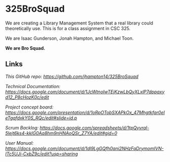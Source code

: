 # 325BroSquad

We are creating a Library Management System that a real library could theoretically use.
This is for a class assignment in CSC 325.

We are Isaac Gunderson, Jonah Hampton, and Michael Toon.

**We are Bro Squad.**

## Links

*This GitHub repo: <https://github.com/jhampton14/325BroSquad>*

*Technical Documentation: <https://docs.google.com/document/d/1JcWtnoIwTEjKzwLbQyXLxlP7dppaxyd12_P8cHozK0c/edit>*

*Project concept board: <https://docs.google.com/presentation/d/1oRpOTobSXAPkOx_47Mhgtkfar0eIeTgqfdxkY0S_RQc/edit#slide=id.p>*

*Scrum Backlog: <https://docs.google.com/spreadsheets/d/1tpQyvrql-5lejt6ks4-kkIG0Aa8hm9nHNAoQSr_Z7YA/edit#gid=0>*

*User Manual: <https://docs.google.com/document/d/1dl9LgGQfh0ani2NHzFqDrymomIVN-ITc5UJi-CxbZ9c/edit?usp=sharing>*